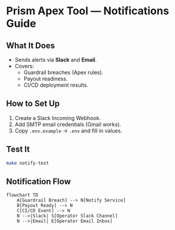 # Prism Apex Tool — Notifications Guide

## What It Does
- Sends alerts via **Slack** and **Email**.
- Covers:
  - Guardrail breaches (Apex rules).
  - Payout readiness.
  - CI/CD deployment results.

## How to Set Up
1. Create a Slack Incoming Webhook.
2. Add SMTP email credentials (Gmail works).
3. Copy `.env.example` → `.env` and fill in values.

## Test It
```bash
make notify-test
```

## Notification Flow
```mermaid
flowchart TD
    A[Guardrail Breach] --> N[Notify Service]
    B[Payout Ready] --> N
    C[CI/CD Event] --> N
    N -->|Slack| S[Operator Slack Channel]
    N -->|Email| E[Operator Email Inbox]
```
